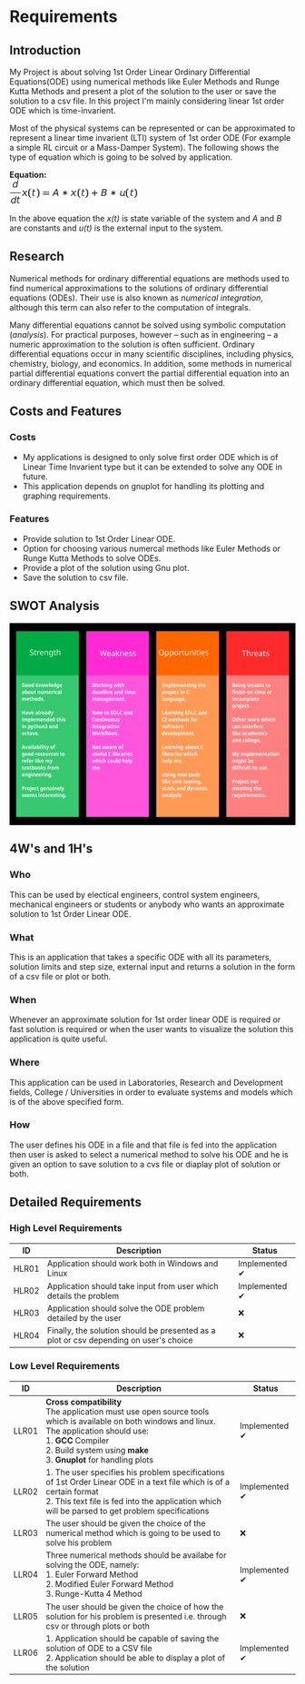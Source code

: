 # Requirements

## Introduction

My Project is about solving 1st Order Linear Ordinary Differential Equations(ODE) using numerical methods like Euler Methods and Runge Kutta Methods and present a plot of the solution to the user or save the solution to a csv file. In this project I'm mainly considering linear 1st order ODE which is  time-invarient.

Most of the physical systems can be represented or can be approximated to represent a linear time invarient (LTI) system of 1st order ODE (For example a simple RL circuit or a Mass-Damper System). The following shows the type of equation which is going to be solved by application.

**Equation:**  
<img src="../6_ImagesAndVideos/FOLODE_Eqn.png" align="center" border="0" alt=" \frac{d}{dt} x(t) = A * x(t) + B * u(t)"/>
<br/>
<br/>
In the above equation the *x(t)* is state variable of the system and *A* and *B* are constants and *u(t)* is the external input to the system.

## Research

Numerical methods for ordinary differential equations are methods used to find numerical approximations to the solutions of ordinary differential equations (ODEs). Their use is also known as *numerical integration*, although this term can also refer to the computation of integrals.

Many differential equations cannot be solved using symbolic computation (*analysis*). For practical purposes, however – such as in engineering – a numeric approximation to the solution is often sufficient.
Ordinary differential equations occur in many scientific disciplines, including physics, chemistry, biology, and economics. In addition, some methods in numerical partial differential equations convert the partial differential equation into an ordinary differential equation, which must then be solved.

## Costs and Features

### Costs

*   My applications is designed to only solve first order ODE which is of Linear Time Invarient type but it can be extended to solve any ODE in future.
*   This application depends on gnuplot for handling its plotting and graphing requirements.

### Features

*   Provide solution to 1st Order Linear ODE.
*   Option for choosing various numercal methods like Euler Methods or Runge Kutta Methods to solve ODEs.
*   Provide a plot of the solution using Gnu plot.
*   Save the solution to csv file.

## SWOT Analysis

<img src="../6_ImagesAndVideos/Swot.svg" align="center" width="700px"/>

## 4W's and 1H's

### Who

This can be used by electical engineers, control system engineers, mechanical engineers or students or anybody who wants an approximate solution to 1st Order Linear ODE.

### What

This is an application that takes a specific ODE with all its parameters, solution limits and step size, external input and returns a solution in the form of a csv file or plot or both. 

### When

Whenever an approximate solution for 1st order linear ODE is required or fast solution is required or when the user wants to visualize the solution this application is quite useful.

### Where

This application can be used in Laboratories, Research and Development fields, College / Universities in order to evaluate systems and models which is of the above specified form.

### How

The user defines his ODE in a file and that file is fed into the application then user is asked to select a numerical method to solve his ODE and he is given an option to save solution to a cvs file or diaplay plot of solution or both.

## Detailed Requirements

### High Level Requirements

| ID | Description | Status |
|-|-|-|
| HLR01 | Application should work both in Windows and Linux | Implemented ✔ |
| HLR02 | Application should take input from user which details the problem | Implemented ✔ |
| HLR03 | Application should solve the ODE problem detailed by the user | ❌ |
| HLR04 | Finally, the solution should be presented as a plot or csv depending on user's choice| ❌ |

### Low Level Requirements

| ID | Description | Status |
|-|-|-|
| LLR01 | **Cross compatibility** <br/> The application must use open source tools which is  available on both windows and linux. The application should use: <br/> 1. **GCC** Compiler<br/>2. Build system using **make**<br/>3. **Gnuplot** for handling plots  | Implemented ✔ |
| LLR02 | 1. The user specifies his problem specifications of 1st Order Linear ODE in a text file which is of a certain format<br/> 2. This text file is fed into the application which will be parsed to get problem specifications | Implemented ✔ |
| LLR03 | The user should be given the choice of the numerical method which is going to be used to solve his problem | ❌ |
| LLR04 | Three numerical methods should be availabe for solving the ODE, namely: <br/>1. Euler Forward Method<br/>2. Modified Euler Forward Method <br/>3. Runge-Kutta 4 Method| Implemented ✔ |
| LLR05 | The user should be given the choice of how the solution for his problem is presented i.e. through csv or through plots or both | ❌ |
| LLR06 | 1. Application should be capable of saving the solution of ODE to a CSV file<br/>2. Application should be able to display a plot of the solution<br/>| Implemented ✔ |
